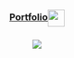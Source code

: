 
<h3 align="center"><a href="https://fabian-martinez1.github.io/" target="_blank">Portfolio</a><img src="https://user-images.githubusercontent.com/55964635/133448364-b43ed26d-b465-4a0a-ae59-7701d54b4966.gif" width="30" align="center"> </h3> 



<h3 align="center">
<img src="https://media.giphy.com/media/LqZVmmT1wlyMiBhly1/giphy.gif?cid=ecf05e475s5524rgsr6zeh1zterf2sutjxpt8s9k5pke2ebp&rid=giphy.gif&ct=g"/>
</h3> 

